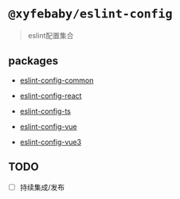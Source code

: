 # `@xyfebaby/eslint-config`

> eslint配置集合

## packages

- [eslint-config-common](https://github.com/Xie-Yin/eslint-config/blob/main/packages/eslint-config-common/README.md)

- [eslint-config-react](https://github.com/Xie-Yin/eslint-config/blob/main/packages/eslint-config-react/README.md)

- [eslint-config-ts](https://github.com/Xie-Yin/eslint-config/blob/main/packages/eslint-config-ts/README.md)

- [eslint-config-vue](https://github.com/Xie-Yin/eslint-config/blob/main/packages/eslint-config-vue/README.md)

- [eslint-config-vue3](https://github.com/Xie-Yin/eslint-config/blob/main/packages/eslint-config-vue3/README.md)

## TODO

- [ ] 持续集成/发布